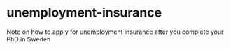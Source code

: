 # unemployment-insurance
Note on how to apply for unemployment insurance after you complete your PhD in Sweden
